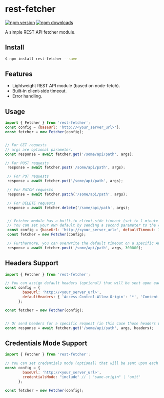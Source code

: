 
rest-fetcher
============

[![npm version](https://img.shields.io/npm/v/rest-fetcher.svg?style=flat-square)](https://www.npmjs.com/package/rest-fetcher)
[![npm downloads](https://img.shields.io/npm/dm/rest-fetcher.svg?style=flat-square)](https://www.npmjs.com/package/rest-fetcher)

A simple REST API fetcher module.

## Install

```sh
$ npm install rest-fetcher --save
```

## Features

- Lightweight REST API module (based on node-fetch).
- Built-in client-side timeout.
- Error handling.

## Usage
```javascript
import { Fetcher } from 'rest-fetcher';
const config = {baseUrl: 'http://<your_server_url>'};
const fetcher = new Fetcher(config);


// For GET requests
// args are optional parameter.
const response = await fetcher.get('/some/api/path', args);

// For POST requests
 response = await fetcher.post('/some/api/path', args);

 // For PUT requests
 response = await fetcher.put('/some/api/path', args);

 // For PATCH requests
 response = await fetcher.patch('/some/api/path', args);

 // For DELETE requests
 response = await fetcher.delete('/some/api/path', args);


 // Fetcher module has a built-in client-side timeout (set to 1 minute by default)
 // You can set your own default by sending a second parameter to the constructor:
 const config = {baseUrl: 'http://<your_server_url>', defaultTimeout: 12000};
 const fetcher = new Fetcher(config);

 // Furthermore, you can overwrite the default timeout on a specific API call:
 response = await fetcher.post('/some/api/path', args, 300000);


```

## Headers Support
```javascript
import { Fetcher } from 'rest-fetcher';

// You can assign default headers (optional) that will be sent upon each request
const config = {
        baseUrl: 'http://<your_server_url>',
        defaultHeaders: { 'Access-Control-Allow-Origin': '*', 'Content-Type': 'application/json' }
      };

const fetcher = new Fetcher(config);


// Or send headers for a specific request (in this case those headers will be added to the default).
const response = await fetcher.get('/some/api/path', args, headers);


```

## Credentials Mode Support
```javascript
import { Fetcher } from 'rest-fetcher';

// You can set credentials mode (optional) that will be sent upon each request
const config = {
        baseUrl: 'http://<your_server_url>',
        credentialsMode: "include" // | "same-origin" | "omit"
      };

const fetcher = new Fetcher(config);

```